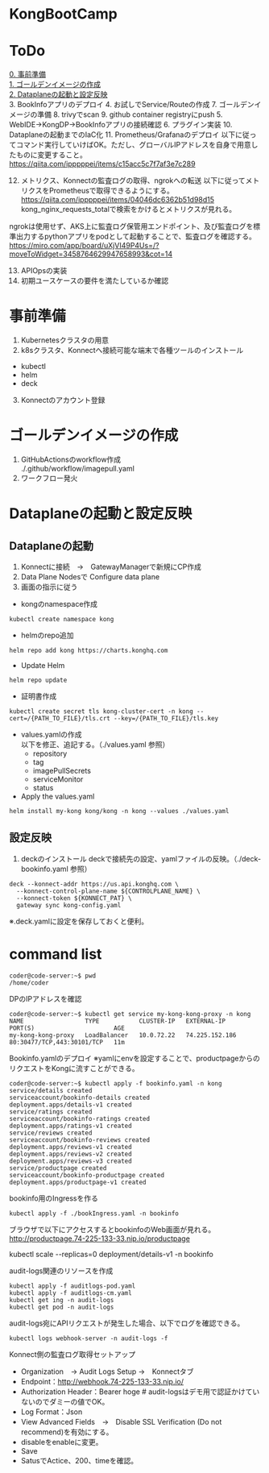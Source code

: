 # KongBootCamp

# ToDo
[0. 事前準備](#事前準備)<br>
[1. ゴールデンイメージの作成](#ゴールデンイメージの作成)<br>
[2. Dataplaneの起動と設定反映](#Dataplaneの起動と設定反映)<br>
3. BookInfoアプリのデプロイ
4. お試しでService/Routeの作成
7. ゴールデンイメージの準備
8. trivyでscan
9. github container registryにpush
5. WebIDE→KongDP→BookInfoアプリの接続確認
6. プラグイン実装
10. Dataplaneの起動までのIaC化
11. Prometheus/Grafanaのデプロイ
以下に従ってコマンド実行していけばOK。ただし、グローバルIPアドレスを自身で用意したものに変更すること。
https://qiita.com/ipppppei/items/c15acc5c7f7af3e7c289

12. メトリクス、Konnectの監査ログの取得、ngrokへの転送
以下に従ってメトリクスをPrometheusで取得できるようにする。
https://qiita.com/ipppppei/items/04046dc6362b51d98d15
kong_nginx_requests_totalで検索をかけるとメトリクスが見れる。

ngrokは使用せず、AKS上に監査ログ保管用エンドポイント、及び監査ログを標準出力するpythonアプリをpodとして起動することで、監査ログを確認する。
https://miro.com/app/board/uXjVI49P4Us=/?moveToWidget=3458764629947658993&cot=14

13. APIOpsの実装
14. 初期ユースケースの要件を満たしているか確認

# 事前準備
1. Kubernetesクラスタの用意
2. k8sクラスタ、Konnectへ接続可能な端末で各種ツールのインストール
- kubectl
- helm
- deck
3. Konnectのアカウント登録


# ゴールデンイメージの作成
1. GitHubActionsのworkflow作成<br>
./.github/workflow/imagepull.yaml
2. ワークフロー発火

# Dataplaneの起動と設定反映
## Dataplaneの起動
1. Konnectに接続　→　GatewayManagerで新規にCP作成<br>
2. Data Plane Nodesで Configure data plane<br>
3. 画面の指示に従う
- kongのnamespace作成
```
kubectl create namespace kong
```
- helmのrepo追加
```
helm repo add kong https://charts.konghq.com
```
- Update Helm
```
helm repo update
```
- 証明書作成
```
kubectl create secret tls kong-cluster-cert -n kong --cert=/{PATH_TO_FILE}/tls.crt --key=/{PATH_TO_FILE}/tls.key
```
- values.yamlの作成<br>
以下を修正、追記する。（./values.yaml 参照）
  - repository
  - tag
  - imagePullSecrets
  - serviceMonitor
  - status
- Apply the values.yaml
```
helm install my-kong kong/kong -n kong --values ./values.yaml
```
## 設定反映
1. deckのインストール
deckで接続先の設定、yamlファイルの反映。（./deck-bookinfo.yaml 参照）
```
deck --konnect-addr https://us.api.konghq.com \
  --konnect-control-plane-name ${CONTROLPLANE_NAME} \
  --konnect-token ${KONNECT_PAT} \
  gateway sync kong-config.yaml
```
※.deck.yamlに設定を保存しておくと便利。

# command list
```
coder@code-server:~$ pwd
/home/coder
```




DPのIPアドレスを確認

```
coder@code-server:~$ kubectl get service my-kong-kong-proxy -n kong
NAME                 TYPE           CLUSTER-IP   EXTERNAL-IP      PORT(S)                      AGE
my-kong-kong-proxy   LoadBalancer   10.0.72.22   74.225.152.186   80:30477/TCP,443:30101/TCP   11m
```


Bookinfo.yamlのデプロイ
※yamlにenvを設定することで、productpageからのリクエストをKongに流すことができる。

```
coder@code-server:~$ kubectl apply -f bookinfo.yaml -n kong
service/details created
serviceaccount/bookinfo-details created
deployment.apps/details-v1 created
service/ratings created
serviceaccount/bookinfo-ratings created
deployment.apps/ratings-v1 created
service/reviews created
serviceaccount/bookinfo-reviews created
deployment.apps/reviews-v1 created
deployment.apps/reviews-v2 created
deployment.apps/reviews-v3 created
service/productpage created
serviceaccount/bookinfo-productpage created
deployment.apps/productpage-v1 created
```


bookinfo用のIngressを作る
```
kubectl apply -f ./bookIngress.yaml -n bookinfo
```

ブラウザで以下にアクセスするとbookinfoのWeb画面が見れる。
http://productpage.74-225-133-33.nip.io/productpage

kubectl scale --replicas=0 deployment/details-v1 -n bookinfo





audit-logs関連のリソースを作成
```
kubectl apply -f auditlogs-pod.yaml
kubectl apply -f auditlogs-cm.yaml
kubectl get ing -n audit-logs
kubectl get pod -n audit-logs
```

audit-logs宛にAPIリクエストが発生した場合、以下でログを確認できる。
```
kubectl logs webhook-server -n audit-logs -f
```

Konnect側の監査ログ取得セットアップ
-  Organization　→ Audit Logs Setup →　Konnectタブ
- Endpoint：http://webhook.74-225-133-33.nip.io/
- Authorization Header：Bearer hoge # audit-logsはデモ用で認証かけていないのでダミーの値でOK。
- Log Format：Json
- View Advanced Fields　→　Disable SSL Verification (Do not recommend)を有効にする。
- disableをenableに変更。
- Save
- SatusでActice、200、timeを確認。
